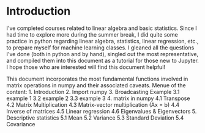 # Introduction
I've completed courses related to linear algebra and basic statistics. Since I had time to explore more during the summer break, I did quite some practice in python regarding linear algebra, statistics, linear regression, etc., to prepare myself for machine learning classes. I gleaned all the questions I've done (both in python and by hand), singled out the most representative, and compiled them into this document as a tutorial for those new to Jupyter. I hope those who are interested will find this document helpful!

This document incorporates the most fundamental functions involved in matrix operations in numpy and their associated caveats.
Menue of the content:
    1. Introduction
    2. Import numpy
    3. Broadcasting Example
        3.1 example 1
        3.2 example 2
        3.3 example 3
    4. matrix in numpy
        4.1 Transpose
        4.2 Matrix Multiplication
        4.3 Matrix-vector multiplication (Ax = b)
        4.4 Inverse of matrices
        4.5 Linear regression
        4.6 Eigenvalues & Eigenvectors
    5. Descriptive statistics
        5.1 Mean
        5.2 Variance
        5.3 Standard Deviation
        5.4 Covariance
